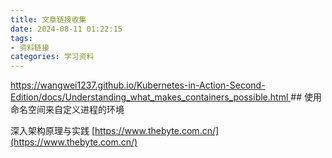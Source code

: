 ```yaml
---
title: 文章链接收集
date: 2024-08-11 01:22:15
tags:
- 资料链接
categories: 学习资料
---
```


[https://wangwei1237.github.io/Kubernetes-in-Action-Second-Edition/docs/Understanding_what_makes_containers_possible.html
](https://wangwei1237.github.io/Kubernetes-in-Action-Second-Edition/docs/Understanding_what_makes_containers_possible.html)##  使用命名空间来自定义进程的环境

深入架构原理与实践 [https://www.thebyte.com.cn/](https://www.thebyte.com.cn/)


